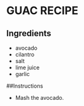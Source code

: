 # GUAC RECIPE
## Ingredients
* avocado
* cilantro 
* salt
* lime juice
* garlic

##Instructions
* Mash the avocado.

